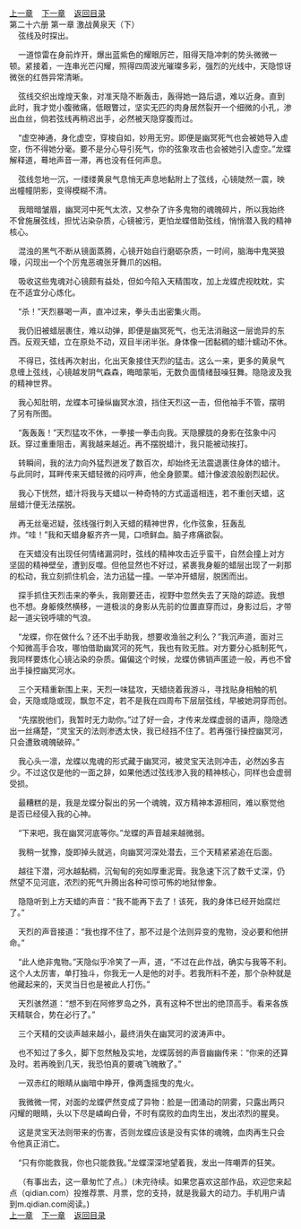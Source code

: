 
[上一章](https://github.com/xiaominghe2014/spider_book/blob/master/book/知北游/第391章.md)&nbsp;&nbsp;&nbsp;&nbsp;[下一章](https://github.com/xiaominghe2014/spider_book/blob/master/book/知北游/第393章.md)&nbsp;&nbsp;&nbsp;&nbsp;[返回目录](https://github.com/xiaominghe2014/spider_book/blob/master/book/知北游/README.md)
<br /> 第二十六册 第一章 激战黄泉天（下）<br />
        弦线及时探出。

    一道惊雷在身前炸开，爆出蓝紫色的耀眼厉芒，阻得天隐冲刺的势头微微一顿。紧接着，一连串光芒闪耀，照得四周波光璀璨多彩，强烈的光线中，天隐惊讶微张的红唇异常清晰。

    弦线交织出煌煌天象，对准天隐不断轰击，轰得她一路后退，难以近身。直到此时，我才觉小腹微痛，低眼瞥过，坚实无匹的肉身居然裂开一个细微的小孔，渗出血丝，倘若弦线再稍迟出手，必然被天隐穿腹而过。

    “虚空神通，身化虚空，穿梭自如，妙用无穷。即便是幽冥死气也会被她导入虚空，伤不得她分毫。要不是分心导引死气，你的弦象攻击也会被她引入虚空。”龙蝶解释道，蓦地声音一滞，再也没有任何声息。

    弦线忽地一沉，一缕缕黄泉气息悄无声息地黏附上了弦线，心镜陡然一震，映出幢幢阴影，变得模糊不清。

    我暗暗皱眉，幽冥河中死气太浓，又参杂了许多鬼物的魂魄碎片，所以我始终不曾施展弦线，担忧沾染杂质，心镜被污，更怕龙蝶借助弦线，悄悄潜入我的精神核心。

    混浊的黑气不断从镜面蒸腾，心镜开始自行磨砺杂质，一时间，脑海中鬼哭狼嚎，闪现出一个个厉鬼恶魂张牙舞爪的凶相。

    吸收这些鬼魂对心镜颇有益处，但如今陷入天精围攻，加上龙蝶虎视眈眈，实在不适宜分心炼化。

    “杀！”天烈暴喝一声，直冲过来，拳头击出密集火雨。

    我仍旧被蜡层裹住，难以动弹，即便是幽冥死气，也无法消融这一层诡异的东西。反观天蜡，立在原处不动，双目半闭半张。身体像一团黏稠的蜡汁蠕动不休。

    不得已，弦线再次射出，化出天象接住天烈的猛击。这么一来，更多的黄泉气息缠上弦线，心镜越发阴气森森，晦暗蒙垢，无数负面情绪鼓噪狂舞。隐隐波及我的精神世界。

    我心知肚明，龙蝶本可操纵幽冥水浪，挡住天烈这一击，但他袖手不管，摆明了另有所图。

    “轰轰轰！”天烈猛攻不休，一拳接一拳击向我。天隐朦胧的身影在弦象中闪跃。穿过重重阻击，离我越来越近。再不摆脱蜡汁，我只能被动挨打。

    转瞬间，我的法力向外猛烈迸发了数百次，却始终无法震退裹住身体的蜡汁。与此同时，耳畔传来天蜡轻微的闷哼声，他全身颤栗。蜡汁像波浪般剧烈起伏。

    我心下恍然，蜡汁将我与天蜡以一种奇特的方式遥遥相连，若不重创天蜡，这层蜡汁便无法摆脱。

    再无丝毫迟疑，弦线强行刺入天蜡的精神世界，化作弦象，狂轰乱炸。“哇！”我和天蜡身躯齐齐一晃，口喷鲜血。脑子疼痛欲裂。

    在天蜡没有出现任何情绪漏洞时，弦线的精神攻击近乎蛮干，自然会撞上对方坚固的精神壁垒，遭到反噬。但他显然也不好过，紧裹我身躯的蜡层出现了一刹那的松动，我立刻抓住机会，法力迅猛一撞。一举冲开蜡层，脱困而出。

    探手抓住天烈击来的拳头，我刚要还击，视野中忽然失去了天隐的踪迹。我想也不想。身躯倏然横移，一道极淡的身影从先前的位置直穿而过，身影过后，才带起一道尖锐呼啸的气浪。

    “龙蝶，你在做什么？还不出手助我，想要收渔翁之利么？”我沉声道，面对三个知微高手合攻，哪怕借助幽冥河的死气，我也有败无胜。对方要分心抵制死气，我同样要炼化心镜沾染的杂质。偏偏这个时候，龙蝶仿佛销声匿迹一般，再也不曾出手操控幽冥河水。

    三个天精重新围上来，天烈一味猛攻，天蜡绕着我游斗，寻找贴身相触的机会，天隐或隐或现，飘忽不定，若不是我在四周布下层层弦线，早被她洞穿而创。

    “先摆脱他们，我暂时无力助你。”过了好一会，才传来龙蝶虚弱的语声，隐隐透出一丝痛楚，“灵宝天的法则渗透太快，我已经挡不住了。若再强行操控幽冥河，只会遭致魂魄破碎。”

    我心头一凛，龙蝶以鬼魂的形式藏于幽冥河，被灵宝天法则冲击，必然凶多吉少。不过这仅是他的一面之辞，如果他透过弦线渗入我的精神核心，同样也会虚弱受损。

    最糟糕的是，我是龙蝶分裂出的另一个魂魄，双方精神本源相同，难以察觉他是否已经侵入我的心神。

    “下来吧，我在幽冥河底等你。”龙蝶的声音越来越微弱。

    我稍一犹豫，旋即掉头就逃，向幽冥河深处潜去，三个天精紧紧追在后面。

    越往下潜，河水越黏稠，沉甸甸的宛如厚重泥膏。我急速下沉了数千丈深，仍然望不见河底，浓烈的死气升腾出各种可惊可怖的地狱惨象。

    隐隐听到上方天蜡的声音：“我不能再下去了！该死，我的身体已经开始腐烂了。”

    天烈的声音接道：“我也撑不住了，那不过是个法则异变的鬼物，没必要和他拼命。”

    “此人绝非鬼物。”天隐似乎冷笑了一声，道，“不过在此作战，确实与我等不利。这个人太厉害，单打独斗，你我无一人是他的对手。若我所料不差，那个杂种就是他藏起来的，天灵当日也是被此人打伤。”

    天烈骇然道：“想不到在阿修罗岛之外，真有这种不世出的绝顶高手。看来各族天精联合，势在必行了。”

    三个天精的交谈声越来越小，最终消失在幽冥河的波涛声中。

    也不知过了多久，脚下忽然触及实地，龙蝶孱弱的声音幽幽传来：“你来的还算及时。若再晚到几天，我恐怕真的要魂飞魄散了。”

    一双赤红的眼睛从幽暗中睁开，像两盏摇曳的鬼火。

    我微微一愕，对面的龙蝶俨然变成了异物：脸是一团涌动的阴雾，只露出两只闪耀的眼睛，头以下尽是嶙峋白骨，不时有腐败的血肉生出，发出浓烈的腥臭。

    这是灵宝天法则带来的伤害，否则龙蝶应该是没有实体的魂魄，血肉再生只会令他真正消亡。

    “只有你能救我，你也只能救我。”龙蝶深深地望着我，发出一阵嘲弄的狂笑。

    （有事出去，这一章匆忙了点。）(未完待续。如果您喜欢这部作品，欢迎您来起点（qidian.com）投推荐票、月票，您的支持，就是我最大的动力。手机用户请到m.qidian.com阅读。)
  <br />
[上一章](https://github.com/xiaominghe2014/spider_book/blob/master/book/知北游/第391章.md)&nbsp;&nbsp;&nbsp;&nbsp;[下一章](https://github.com/xiaominghe2014/spider_book/blob/master/book/知北游/第393章.md)&nbsp;&nbsp;&nbsp;&nbsp;[返回目录](https://github.com/xiaominghe2014/spider_book/blob/master/book/知北游/README.md)
